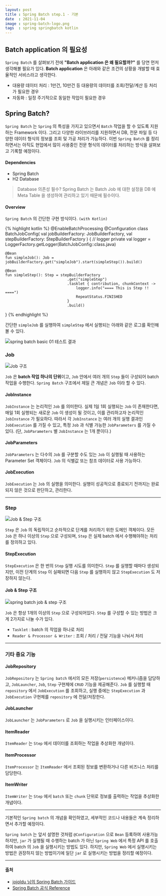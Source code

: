 ```yaml
---
layout: post
title : Spring Batch step.1 - 기본
date  : 2021-11-04
image : spring-batch-logo.png
tags  : spring springbatch kotlin
---
```


## Batch application 의 필요성
`Spring Batch` 를 살펴보기 전에 **"Batch application 은 왜 필요할까?"** 를 당연 먼저 생각해볼 필요가 있다.
**Batch application** 은 아래와 같은 조건의 상황을 개발할 때 효율적인 서비스라고 생각한다.

- 대용량 데이터 처리 : 1만건, 10만건 등 대용량의 데이터를 조회/전달/계산 등 처리가 필요한 경우
- 자동화 : 일정 주기적으로 동일한 작업이 필요한 경우

## Spring Batch?
`Spring Batch` 는 `Spring` 의 특성을 가지고 있으면서 `Batch` 작업을 할 수 있도록 지원하는 Framework 이다. 그리고 다양한 라이브러리를 지원하면서 DB, 전문 파일 등 다양한 데이터 형식의 정보를 조회 및 가공 처리가 가능하다.
이번 `Spring Batch` 를 정리하면서는 아직도 현업에서 많이 사용중인 전문 형식의 데이터를 처리하는 방식을 살펴보고 기록할 예정이다.

#### Dependencies
- Spring Batch
- H2 Database

> Database 의존성 필수? Spring Batch 는 Batch Job 에 대한 설정을 DB 에 Meta Table 을 생성하여 관리하고 있기 때문에 필수이다.

#### Overview
`Spring Batch` 의 간단한 구현 방식이다. `(with Kotlin)`

{% highlight kotlin %}
@EnableBatchProcessing
@Configuration
class BatchJobConfig(
    val jobBuilderFactory: JobBuilderFactory,
    val stepBuilderFactory: StepBuilderFactory
) {
    // logger
    private val logger = LoggerFactory.getLogger(BatchJobConfig::class.java)

    @Bean
    fun simpleJob(): Job = jobBuilderFactory.get("simpleJob").start(simpleStep()).build()

    @Bean
    fun simpleStep(): Step = stepBuilderFactory
                                .get("simpleStep")
                                .tasklet { contribution, chunkContext ->
                                    logger.info("==== This is Step !! ====")
                                    RepeatStatus.FINISHED
                                }
                                .build()
}
{% endhighlight %}

간단한 `simpleJob` 를 실행하여 `simpleStep` 에서 실행되는 아래와 같은 로그를 확인해볼 수 있다.

![spring batch basic 01 테스트 결과](/images/spring-batch-basic-01.png)

### Job
![Job 구조](/images/job-hierarchy.png)

`Job` 은 **batch 작업 하나의 단위**이고, `Job` 안에서 여러 개의 `Step` 들이 구성되어 batch 작업을 수행한다. `Spring Batch` 구조에서 제일 큰 개념은 `Job` 이라 할 수 있다.

#### JobInstance
`JobInstance` 는 논리적인 `Job` 를 의미한다. 실제 1일 1회 실행되는 `Job` 이 존재한다면, 매일 1회 실행되는 새로운 `Job` 이 생성이 될 것이고, 이를 관리하고자 논리적인 `JobInstance` 가 필요하다.
따라서 각 `JobInstance` 는 여러 개의 실행 결과인 `JobExecution` 를 가질 수 있고, 특정 `Job` 과 식별 가능한 `JobParameters` 를 가질 수 있다. (단, `JobParameters` 별 `JobInstance` 는 1개 뿐이다.)

#### JobParameters
`JobParameters` 는 다수의 `Job` 를 구분할 수도 있는 `Job` 이 실행될 때 사용하는 Parameter Set 객체이다. `Job` 의 식별값 또는 참조 데이터로 사용 가능하다.

#### JobExecution
`JobExecution` 는 `Job` 의 실행을 의미한다. 실행이 성공적으로 종료되기 전까지는 완료되지 않은 것으로 판단하고, 관리한다.

---

### Step
![Job & Step 구조](/images/job-hierarchy-with-steps.png)

`Step` 은 `Job` 의 독립적이고 순차적으로 단계를 처리하기 위한 도메인 객체이다. 모든 `Job` 은 하나 이상의 `Step` 으로 구성되며, `Step` 은 실제 batch 에서 수행해야하는 처리를 정의하고 있다.

#### StepExecution
`StepExecution` 은 한 번의 `Step` 실행 시도를 의미한다. `Step` 를 실행할 때마다 생성되지만, 이전 단계의 `Step` 이 실패되면 다음 `Step` 를 실행하지 않고 `StepExecution` 도 저장하지 않는다.

#### Job & Step 구조
![spring batch job & step 구조](/images/spring-batch-job-step.png)

`Job` 은 항상 1개의 이상의 `Step` 으로 구성되어있다.
`Step` 를 구성할 수 있는 방법은 크게 2가지로 나눌 수가 있다.
- `Tasklet` : batch 의 작업을 하나로 처리
- `Reader & Processor & Writer` : 조회 / 처리 / 전달 기능을 나눠서 처리

---

### 기타 중요 기능
#### JobRepository
`JobRepository` 는 `Spring batch` 에서의 모든 저장(`persistence`) 메커니즘을 담당하고, `JobLauncher`, `Job`, `Step` 구현체에 `CRUD` 기능을 제공해준다.
`Job` 를 실행할 때 `repository` 에서 `JobExecution` 를 조회하고, 실행 중에는 `StepExecution` 과 `JobExecution` 구현체를 `repository` 에 전달/저장한다.

#### JobLauncher
`JobLauncher` 는 `JobParameters` 로 `Job` 을 실행시키는 인터페이스이다.

#### ItemReader
`ItemReader` 는 `Step` 에서 데이터를 조회하는 작업을 추상화한 개념이다.

#### ItemProcessor
`ItemProcessor` 는 `ItemReader` 에서 조회된 정보를 변환하거나 다른 비즈니스 처리를 담당한다.

#### ItemWriter
`ItemWriter` 는 `Step` 에서 `batch` 또는 `chunk` 단위로 정보를 출력하는 작업을 추상화한 개념이다.

---

기본적인 `Spring batch` 의 개념을 확인하였고, 세부적인 코드나 내용들은 계속 정리하면서 추가할 예정이다.

`Spring batch` 는 앞서 설명한 것처럼 `@Configuration` 으로 `Bean` 등록하여 사용가능하지만, `jar` 가 실행될 때 수행하는 batch 가 아닌 `Spring Web` 에서 특정 API 를 호출하여 batch 의 `Job` 을 실행시키는 방법도 있다.
하지만, `Spring Web` 에서 실행시키는 방법은 권장하지 않는 방법이기에 일단 `jar` 로 실행시키는 방법을 정리할 예정이다.

---

#### 출처
- [jojoldu 님의 Spring Batch 가이드](https://jojoldu.tistory.com/324?category=902551)
- [Spring Batch 공식 Reference](https://docs.spring.io/spring-batch/docs/4.2.x/reference/html/index-single.html#spring-batch-intro)
